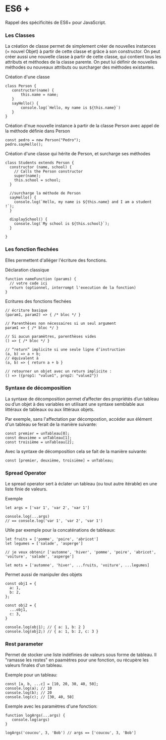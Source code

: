 

# ES6 +
Rappel des spécificités de ES6+ pour JavaScript.

### Les Classes
La création de classe permet de simplement créer de nouvelles instances (= nouvel Objet) à partir de cette classe et grâce à son constructor. On peut créer aussi une nouvelle classe à partir de cette classe, qui contient tous les attributs et méthodes de la classe parente. On peut lui définir de nouvelles méthodes ou nouveaux attributs ou surcharger des méthodes existantes.

Création d'une classe
```
class Person {
   constructor(name) {
       this.name = name;
   }
   sayHello() {
       console.log(`Hello, my name is ${this.name}`)
   }
}
```

Création d'nue nouvelle instance à partir de la classe Person avec appel de la méthode définie dans Person
```
const pedro = new Person("Pedro");
pedro.sayHello();
```

Création d'une classe qui hérite de Person, et surcharge ses méthodes
```
class Students extends Person {
  constructor (name, school) {
    // Calls the Person constructor
    super(name);
    this.school = school;
  }

  //surcharge la méthode de Person
  sayHello() {
    console.log(`Hello, my name is ${this.name} and I am a student !`);
  }

  displaySchool() {
    console.log(`My school is ${this.school}`);
  }

}
```

### Les fonction flechées
Elles permettent d'alléger l'écriture des fonctions.

Déclaration classique
```
function nameFunction (params) {
  // votre code ici
  return (optionnel, interrompt l'execution de la fonction)
}
```

Ecritures des fonctions flechées
```
// écriture basique
(param1, param2) => { /* bloc */ }

// Parenthèses non nécessaires si un seul argument
param1 => { /* bloc */ }

// Si aucun paramètres, parenthèses vides
() => { /* bloc */ }

// “return” implicite si une seule ligne d’instruction
(a, b) => a + b;
// équivalent à
(a, b) => { return a + b }

// retourner un objet avec un return implicite :
() => ({prop1: "value1", prop2: "value2"})
```

### Syntaxe de décomposition
La syntaxe de décomposition permet d’affecter des propriétés d’un tableau ou d’un objet à des variables en utilisant une syntaxe semblable aux littéraux de tableaux ou aux littéraux objets.

Par exemple, sans l'affectation par décompostion, accéder aux élément d'un tableau se ferait de la manière suivante:
```
const premier = unTableau[0];
const deuxième = unTableau[1];
const troisième = unTableau[2];
```
Avec la syntaxe de décomposition cela se fait de la manière suivante:
```
const [premier, deuxième, troisième] = unTableau;
```

### Spread Operator
Le spread operator sert à éclater un tableau (ou tout autre itérable) en une liste finie de valeurs.

Exemple
```
let args = ['var 1', 'var 2', 'var 1']

console.log(...args)
// == console.log('var 1', 'var 2', 'var 1')
```

Utile par exemple pour la concaténations de tableaux:
```
let fruits = ['pomme', 'poire', 'abricot']
let legumes = ['salade', 'asperge']

// je veux obtenir ['automne', 'hiver', 'pomme', 'poire', 'abricot', 'voiture', 'salade', 'asperge']

let mots = ['automne', 'hiver', ...fruits, 'voiture', ...legumes]
```

Permet aussi de manipuler des objets
```
const obj1 = {
  a: 1,
  b: 2,
};

const obj2 = {
  ...obj1,
  c: 3,
}

console.log(obj1); // { a: 1, b: 2 }
console.log(obj2;) // { a: 1, b: 2, c: 3 }
```

### Rest parameter
Permet de stocker une liste indéfinies de valeurs sous forme de tableau. Il "ramasse les restes" en paamètres pour une fonction, ou récupère les valeurs finales d'un tableau.

Exemple pour un tableau:
```
const [a, b, ...c] = [10, 20, 30, 40, 50];
console.log(a); // 10
console.log(b); // 20
console.log(c); // [30, 40, 50]
```
Exemple avec les paramètres d'une fonction:
```
function logArgs(...args) {
   console.log(args)
}

logArgs('coucou', 3, 'Bob') // args == ['coucou', 3, 'Bob']
```
